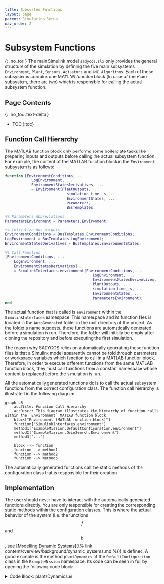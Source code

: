 ```yaml
---
title: Subsystem Functions
layout: page
parent: Simulation Setup
nav_order: 2
---
```


# Subsystem Functions
{: .no_toc }
The main Simulink model `sadycos.slx` only provides the general structure of the simulation by defining the five main subsystems `Environment`, `Plant`, `Sensors`, `Actuators` and `GNC Algorithms`.
Each of these subsystems contains one MATLAB function block (in case of the `Plant` subsystem, there are two) which is responsible for calling the actual subsystem function. 

## Page Contents
{: .no_toc .text-delta }

- TOC
{:toc}

## Function Call Hierarchy
The MATLAB function block only performs some boilerplate tasks like preparing inputs and outputs before calling the actual subsystem function.
For example, the content of the MATLAB function block in the `Environment` subsystem is as follows:

```matlab
function [EnvironmentConditions, ...
            LogEnvironment, ...
            EnvironmentStatesDerivatives] ...
            = Environment(PlantOutputs, ...
                            simulation_time__s, ...
                            EnvironmentStates, ...
                            Parameters, ...
                            BusTemplates)

%% Parameters Abbreviations
ParametersEnvironment = Parameters.Environment;

%% Initialize Bus Outputs
EnvironmentConditions = BusTemplates.EnvironmentConditions;
LogEnvironment = BusTemplates.LogEnvironment;
EnvironmentStatesDerivatives = BusTemplates.EnvironmentStates;

%% Call Function
[EnvironmentConditions, ...
    LogEnvironment, ...
    EnvironmentStatesDerivatives] ...
    = SimulinkInterfaces.environment(EnvironmentConditions, ...
                                        LogEnvironment, ...
                                        EnvironmentStatesDerivatives, ...
                                        PlantOutputs, ...
                                        simulation_time__s, ...
                                        EnvironmentStates, ...
                                        ParametersEnvironment);
end
```

The actual function that is called is `environment` within the `SimulinkInterfaces` namespace.
This namespace and its function files is located in the `AutoGenerated` folder in the root directory of the project.
As the folder's name suggests, these functions are automatically generated before a simulation is run.
Therefore, the folder will initially be empty after cloning the repository and before executing the first simulation.

The reason why SADYCOS relies on automatically generating these function files is that a Simulink model apparently cannot be told through parameters or workspace variables which function to call in a MATLAB function block.
Therefore, in order to execute different functions from the same MATLAB function block, they must call functions from a constant namespace whose content is replaced before the simulation is run.

All the automatically generated functions do is to call the actual subsystem functions from the correct configuration class.
The function call hierarchy is illustrated in the following diagram:
```mermaid
graph LR
    accTitle: Function Call Hierarchy
    accDescr: This diagram illustrates the hierarchy of function calls within the `Environment` MATLAB function block.
    block["Environment (MATLAB function block)"]
    function["SimulinkInterfaces.environment"]
    method1["ExampleMission.DefaultConfiguration.environment"]
    method2["ExampleMission.GainSearch.Environment"]
    method3["..."]

    block --> function
    function --> method1
    function --> method2
    function --> method3
```

The automatically generated functions call the static methods of the configuration class that is responsible for their creation.

## Implementation
The user should never have to interact with the automatically generated functions directly.
You are only responsible for creating the corresponding static methods within the configuration classes.
This is where the actual behavior of the system (i.e. the functions $$f$$ and $$h$$, see [Modelling Dynamic Systems]({% link content/overview/background/dynamic_systems.md %})) is defined.
A good example is the method `plantDynamics` of the `DefaultConfiguration` class in the `ExampleMission` namespace.
Its code can be seen in full by opening the following code block:
<details closed markdown="block">
<summary>Code Block: plantsDynamics.m</summary>
```matlab
function [PlantFeedthrough, ...
            LogPlantDynamics, ...    
            PlantStatesDerivatives] ...
            = plantDynamics(PlantFeedthrough, ...
                                LogPlantDynamics, ...
                                PlantStatesDerivatives, ...
                                EnvironmentConditions, ...
                                ActuatorsOutputs, ...
                                PlantStates, ...
                                ParametersPlant)

%% Abbreviations

% States
velocity_BI_I__m_per_s = PlantStates.RigidBody.velocity_BI_I__m_per_s;
attitude_quaternion_BI = PlantStates.RigidBody.attitude_quaternion_BI;
angular_velocity_BI_B__rad_per_s = PlantStates.RigidBody.angular_velocity_BI_B__rad_per_s;
rw_angular_velocities__rad_per_s = PlantStates.ReactionWheels.angular_velocities__rad_per_s;

% Environment Conditions
gravitational_acceleration_I__m_per_s2 = EnvironmentConditions.EarthGravitationalField.gravitational_acceleration_I__m_per_s2;
atmosphere_mass_density__kg_per_m3 = EnvironmentConditions.EarthAtmosphere.mass_density__kg_per_m3;
atmosphere_number_density__1_per_m3 = EnvironmentConditions.EarthAtmosphere.number_density__1_per_m3;
atmosphere_temperature__K = EnvironmentConditions.EarthAtmosphere.temperature__K;
magnetic_field_I__T = EnvironmentConditions.EarthMagneticField.magnetic_field_I__T;

% Actuators
magnetic_dipole_moment_B__A_m2 = ActuatorsOutputs.MagneticTorquers.magnetic_dipole_moment_B__A_m2;
rw_torque_commands__N_m = ActuatorsOutputs.ReactionWheels.torque_commands__N_m;

%% Forces and Torques

% Gravity
gravitational_force_I__N = PointMassGravity.execute(gravitational_acceleration_I__m_per_s2, ...
                                                                ParametersPlant.PointMassGravity);

% Aerodynamics
[aerodynamic_force_B__N, aerodynamic_torque_B_B__Nm] ...
    = SimplifiedVleoAerodynamics.execute(attitude_quaternion_BI, ...
                                            angular_velocity_BI_B__rad_per_s, ...
                                            velocity_BI_I__m_per_s, ...
                                            zeros(3,1), ...
                                            atmosphere_mass_density__kg_per_m3, ...
                                            atmosphere_number_density__1_per_m3, ...
                                            atmosphere_temperature__K, ...
                                            zeros(5,1), ...
                                            ParametersPlant.SimplifiedVleoAerodynamics);
aerodynamic_force_I__N = smu.unitQuat.att.transformVector(smu.unitQuat.invert(attitude_quaternion_BI), aerodynamic_force_B__N);

% Magnetics
magnetic_field_B__T = smu.unitQuat.att.transformVector(attitude_quaternion_BI, magnetic_field_I__T);
magnetic_torque_B_B__N_m = MagneticDipoleTorque.execute(magnetic_dipole_moment_B__A_m2, ...
                                                        magnetic_field_B__T);

% Reaction Wheel Array
[rw_angular_velocities_derivative__rad_per_s2, ...
    reaction_torque_B_B__N_m, ...
    gyroscopic_torque_B_B__N_m] ...
    = RateLimitedReactionWheels.execute(rw_torque_commands__N_m, ...
                                        angular_velocity_BI_B__rad_per_s, ...
                                        rw_angular_velocities__rad_per_s, ...
                                        ParametersPlant.RateLimitedReactionWheels);

%% Sum forces and torques
net_force_I__N = gravitational_force_I__N + aerodynamic_force_I__N;
net_torque_B_B__N_m = aerodynamic_torque_B_B__Nm + magnetic_torque_B_B__N_m + reaction_torque_B_B__N_m + gyroscopic_torque_B_B__N_m;

%% Mechanics
% Rigid Body
[position_derivative_BI_I__m_per_s, ...
    velocity_derivative_BI_I__m_per_s2, ...
    attitude_quaternion_derivative__1_per_s, ...
    angular_velocity_derivative_BI_B__rad_per_s2] ...
    = RigidBodyMechanics.execute(net_force_I__N, ...
                                    net_torque_B_B__N_m, ...
                                    velocity_BI_I__m_per_s, ...
                                    attitude_quaternion_BI, ...
                                    angular_velocity_BI_B__rad_per_s, ...
                                    ParametersPlant.RigidBodyMechanics);

%% Feedthrough Output
PlantFeedthrough.RigidBodyAccelerations.acceleration_BI_I__m_per_s2 = velocity_derivative_BI_I__m_per_s2;
PlantFeedthrough.RigidBodyAccelerations.rotational_acceleration_BI_B__rad_per_s2 = angular_velocity_derivative_BI_B__rad_per_s2;

%% States Derivatives
PlantStatesDerivatives.RigidBody.position_BI_I__m = position_derivative_BI_I__m_per_s;
PlantStatesDerivatives.RigidBody.velocity_BI_I__m_per_s = velocity_derivative_BI_I__m_per_s2;
PlantStatesDerivatives.RigidBody.attitude_quaternion_BI = attitude_quaternion_derivative__1_per_s;
PlantStatesDerivatives.RigidBody.angular_velocity_BI_B__rad_per_s = angular_velocity_derivative_BI_B__rad_per_s2;
PlantStatesDerivatives.ReactionWheels.angular_velocities__rad_per_s = rw_angular_velocities_derivative__rad_per_s2;

%% Log relevant data
LogPlantDynamics.PlantFeedthrough = PlantFeedthrough;
LogPlantDynamics.PlantStatesDerivatives = PlantStatesDerivatives;
LogPlantDynamics.PlantStates = PlantStates;
LogPlantDynamics.Forces.net_force_I__N = net_force_I__N;
LogPlantDynamics.Forces.gravitational_force_I__N = gravitational_force_I__N;
LogPlantDynamics.Forces.aerodynamic_force_B__N = aerodynamic_force_B__N;
LogPlantDynamics.Torques.net_torque_B_B__N_m = net_torque_B_B__N_m;
LogPlantDynamics.Torques.aerodynamic_torque_B_B__Nm = aerodynamic_torque_B_B__Nm;
LogPlantDynamics.Torques.magnetic_torque_B_B__N_m = magnetic_torque_B_B__N_m;
LogPlantDynamics.Torques.reaction_torque_B_B__N_m = reaction_torque_B_B__N_m;
LogPlantDynamics.Torques.gyroscopic_torque_B_B__N_m = gyroscopic_torque_B_B__N_m;

end
```
</details>

It can be seen that this function is structured in the following way:
1. Extract inputs
2. Calculate Forces and Torques
3. Calculate States Derivatives
4. Populate Outputs

The most important parts are steps 2 and 3.
This is where the actual physics of the system is implemented by calling the execute methods of the models.
E.g., the gravitational force is calculated with the call `PointMassGravity.execute` and the derivatives of the mechanical states are calculated with the call `RigidBodyMechanics.execute`.
Some of the outputs of these methods might need to be edited before being passed on to the next model.
E.g., the aerodynamic force is transformed into the inertial frame before being added to the net force.

In step 4, the results of the models are then written to the output structures of the function.
This particular subsystem function has three outputs: `PlantFeedthrough`, `PlantStatesDerivatives`, and `LogPlantDynamics`.
The `PlantFeedthrough` structure is used to pass (improper output) data from the `Plant` subsystem to the `Sensors` subsystem.
So, it contains data that is in some way relevant for the sensors like the translational and rotational accelerations of the satellite in this example. 
The `PlantStatesDerivatives` structure contains the derivatives of the states of the `Plant` subsystem.
Its fields will be passed through an integrator and the result is fed back into this function as the `PlantStates` input.
The `LogPlantDynamics` structure is used to store data for post-processing and debugging purposes.

The implementations of the other subsystem functions are structured in a similar way.
The example configurations in the `ExampleMission` namespace provide a good starting point for creating your own configuration classes.